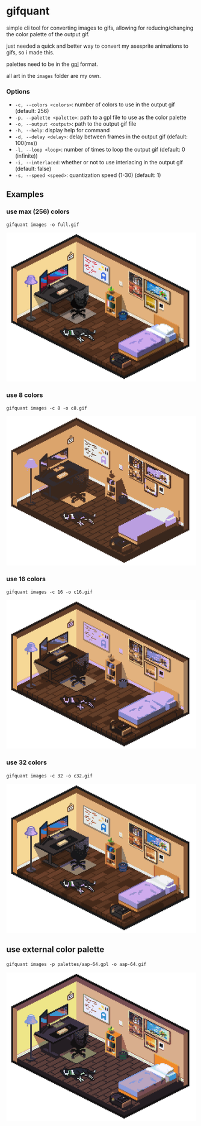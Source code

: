 # gifquant

simple cli tool for converting images to gifs, allowing for reducing/changing the color palette of the output gif.

just needed a quick and better way to convert my asesprite animations to gifs, so i made this.

palettes need to be in the [gpl](https://www.gimp.org/docs/userfaq.html#q1-2) format.

all art in the `images` folder are my own.

### Options

- `-c, --colors <colors>`: number of colors to use in the output gif (default: 256)
- `-p, --palette <palette>`: path to a gpl file to use as the color palette
- `-o, --output <output>`: path to the output gif file
- `-h, --help`: display help for command
- `-d, --delay <delay>`: delay between frames in the output gif (default: 100(ms))
- `-l, --loop <loop>`: number of times to loop the output gif (default: 0 (infinite))
- `-i, --interlaced`: whether or not to use interlacing in the output gif (default: false)
- `-s, --speed <speed>`: quantization speed (1-30) (default: 1)

## Examples

### use max (256) colors

```
gifquant images -o full.gif
```

<img src="./assets/full.gif" width="512">

### use 8 colors

```
gifquant images -c 8 -o c8.gif
```

<img src="./assets/c8.gif" width="512">

### use 16 colors

```
gifquant images -c 16 -o c16.gif
```

<img src="./assets/c16.gif" width="512">

### use 32 colors

```
gifquant images -c 32 -o c32.gif
```

<img src="./assets/c32.gif" width="512">

## use external color palette

```
gifquant images -p palettes/aap-64.gpl -o aap-64.gif
```

<img src="./assets/aap-64.gif" width="512">
